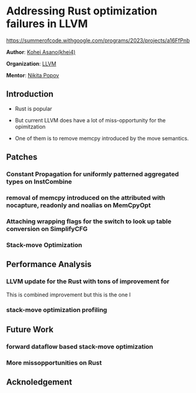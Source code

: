# Addressing Rust optimization failures in LLVM

<https://summerofcode.withgoogle.com/programs/2023/projects/a16FfPnb>

**Author**: [Kohei Asano(khei4)](https://github.com/khei4)

**Organization**: [LLVM](https://llvm.org/)

**Mentor**: [Nikita Popov](https://github.com/nikic)

## Introduction

- Rust is popular
- But current LLVM does have a lot of miss-opportunity for the opimitzation

- One of them is to remove memcpy introduced by the move semantics.

## Patches

### Constant Propagation for uniformly patterned aggregated types on InstCombine

### removal of memcpy introduced on the attributed with nocapture, readonly and noalias on MemCpyOpt

### Attaching wrapping flags for the switch to look up table conversion on SimplifyCFG

### Stack-move Optimization

## Performance Analysis

### LLVM update for the Rust with tons of improvement for

This is combined improvement but this is the one I

### stack-move optimization profiling

## Future Work

### forward dataflow based stack-move optimization

###

### More missopportunities on Rust

## Acknoledgement
